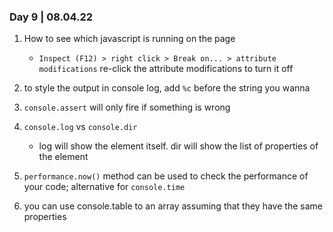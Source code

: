 ### Day 9 | 08.04.22

1. How to see which javascript is running on the page 
    - `Inspect (F12) > right click > Break on... > attribute modifications` re-click the attribute modifications to turn it off

2. to style the output in console log, add `%c` before the string you wanna 

3. `console.assert` will only fire if something is wrong

4. `console.log` vs `console.dir`
    - log will show the element itself. dir will show the list of properties of the element

5. `performance.now()` method can be used to check the performance of your code; alternative for `console.time`

6. you can use console.table to an array assuming that they have the same properties